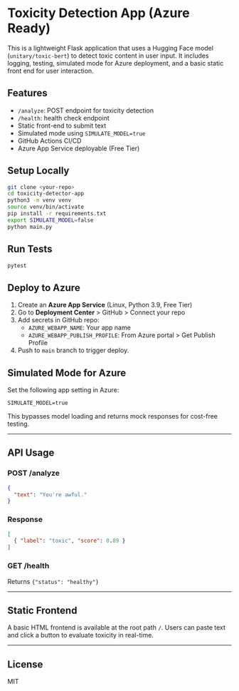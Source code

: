 # Toxicity Detection App (Azure Ready)

This is a lightweight Flask application that uses a Hugging Face model (`unitary/toxic-bert`) to detect toxic content in user input. It includes logging, testing, simulated mode for Azure deployment, and a basic static front end for user interaction.

## Features
- `/analyze`: POST endpoint for toxicity detection
- `/health`: health check endpoint
- Static front-end to submit text
- Simulated mode using `SIMULATE_MODEL=true`
- GitHub Actions CI/CD
- Azure App Service deployable (Free Tier)

## Setup Locally
```bash
git clone <your-repo>
cd toxicity-detector-app
python3 -m venv venv
source venv/bin/activate
pip install -r requirements.txt
export SIMULATE_MODEL=false
python main.py
```

## Run Tests
```bash
pytest
```

## Deploy to Azure
1. Create an **Azure App Service** (Linux, Python 3.9, Free Tier)
2. Go to **Deployment Center** > GitHub > Connect your repo
3. Add secrets in GitHub repo:
   - `AZURE_WEBAPP_NAME`: Your app name
   - `AZURE_WEBAPP_PUBLISH_PROFILE`: From Azure portal > Get Publish Profile
4. Push to `main` branch to trigger deploy.

## Simulated Mode for Azure
Set the following app setting in Azure:
```
SIMULATE_MODEL=true
```
This bypasses model loading and returns mock responses for cost-free testing.

---

## API Usage
### POST /analyze
```json
{
  "text": "You're awful."
}
```
### Response
```json
[
  { "label": "toxic", "score": 0.89 }
]
```

### GET /health
Returns `{"status": "healthy"}`

---

## Static Frontend
A basic HTML frontend is available at the root path `/`. Users can paste text and click a button to evaluate toxicity in real-time.

---

## License
MIT
